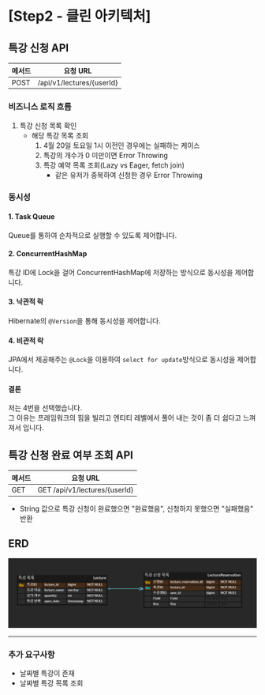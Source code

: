 # [Step2 - 클린 아키텍처]
## 특강 신청 API
| 메서드  | 요청 URL                    |
|------|---------------------------|
| POST | /api/v1/lectures/{userId} |

### 비즈니스 로직 흐름
1. 특강 신청 목록 확인
   - 해당 특강 목록 조회
      1. 4월 20일 토요일 1시 이전인 경우에는 실패하는 케이스
      2. 특강의 개수가 0 미만이면 Error Throwing
      3. 특강 예약 목록 조회(Lazy vs Eager, fetch join)
         - 같은 유저가 중복하여 신청한 경우 Error Throwing

### 동시성
#### 1. Task Queue
Queue를 통하여 순차적으로 실행할 수 있도록 제어합니다.
#### 2. ConcurrentHashMap
특강 ID에 Lock을 걸어 ConcurrentHashMap에 저장하는 방식으로 동시성을 제어합니다.
#### 3. 낙관적 락
Hibernate의 ```@Version```을 통해 동시성을 제어합니다.
#### 4. 비관적 락
JPA에서 제공해주는 ```@Lock```을 이용하여 ```select for update```방식으로 동시성을 제어합니다.
#### 결론
저는 4번을 선택했습니다.   
그 이유는 프레임워크의 힘을 빌리고 엔티티 레벨에서 풀어 내는 것이 좀 더 쉽다고 느껴져서 입니다.

## 특강 신청 완료 여부 조회 API
| 메서드  | 요청 URL                        |
|------|-------------------------------|
| GET | GET /api/v1/lectures/{userId} |
- String 값으로 특강 신청이 완료했으면 "완료했음", 신청하지 못했으면 "실패했음" 반환 


## ERD
![LectureReservation ERD](https://github.com/shihaim/hhplus/blob/main/step2/lecture-reservation/step2_ERD.png)

---
### 추가 요구사항
- 날짜별 특강이 존재
- 날짜별 특강 목록 조회